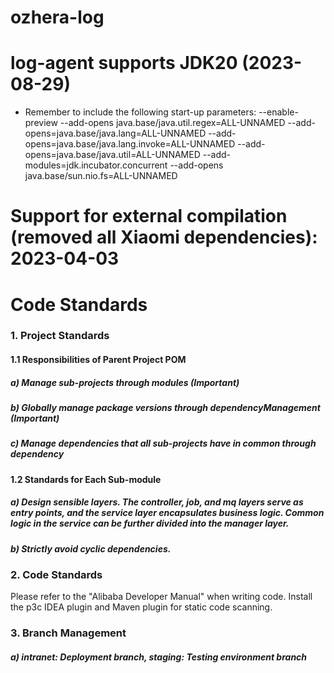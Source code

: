 <!--

    Licensed to the Apache Software Foundation (ASF) under one
    or more contributor license agreements.  See the NOTICE file
    distributed with this work for additional information
    regarding copyright ownership.  The ASF licenses this file
    to you under the Apache License, Version 2.0 (the
    "License"); you may not use this file except in compliance
    with the License.  You may obtain a copy of the License at

http://www.apache.org/licenses/LICENSE-2.0

    Unless required by applicable law or agreed to in writing,
    software distributed under the License is distributed on an
    "AS IS" BASIS, WITHOUT WARRANTIES OR CONDITIONS OF ANY
    KIND, either express or implied.  See the License for the
    specific language governing permissions and limitations
    under the License.

-->
# ozhera-log

# log-agent supports JDK20 (2023-08-29)
+ Remember to include the following start-up parameters:
  --enable-preview --add-opens java.base/java.util.regex=ALL-UNNAMED --add-opens=java.base/java.lang=ALL-UNNAMED --add-opens=java.base/java.lang.invoke=ALL-UNNAMED  --add-opens=java.base/java.util=ALL-UNNAMED --add-modules=jdk.incubator.concurrent --add-opens java.base/sun.nio.fs=ALL-UNNAMED

# Support for external compilation (removed all Xiaomi dependencies): 2023-04-03

# Code Standards
### 1. Project Standards
#### 1.1 Responsibilities of Parent Project POM
##### a) Manage sub-projects through modules (Important)
##### b) Globally manage package versions through dependencyManagement (Important)
##### c) Manage dependencies that all sub-projects have in common through dependency

#### 1.2 Standards for Each Sub-module
##### a) Design sensible layers. The controller, job, and mq layers serve as entry points, and the service layer encapsulates business logic. Common logic in the service can be further divided into the manager layer.
##### b) Strictly avoid cyclic dependencies.

### 2. Code Standards
Please refer to the "Alibaba Developer Manual" when writing code. Install the p3c IDEA plugin and Maven plugin for static code scanning.

### 3. Branch Management
##### a) intranet: Deployment branch, staging: Testing environment branch

